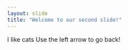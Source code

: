 ```yaml
---
layout: slide
title: "Welcome to our second slide!"
---
```

I like cats
Use the left arrow to go back!
